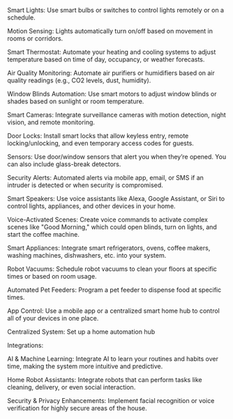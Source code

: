 Smart Lights: Use smart bulbs or switches to control lights remotely or on a schedule.

Motion Sensing: Lights automatically turn on/off based on movement in rooms or corridors.

Smart Thermostat: Automate your heating and cooling systems to adjust temperature based on time of day, occupancy, or weather forecasts.

Air Quality Monitoring: Automate air purifiers or humidifiers based on air quality readings (e.g., CO2 levels, dust, humidity).

Window Blinds Automation: Use smart motors to adjust window blinds or shades based on sunlight or room temperature.

Smart Cameras: Integrate surveillance cameras with motion detection, night vision, and remote monitoring.

Door Locks: Install smart locks that allow keyless entry, remote locking/unlocking, and even temporary access codes for guests.

Sensors: Use door/window sensors that alert you when they’re opened. You can also include glass-break detectors.

Security Alerts: Automated alerts via mobile app, email, or SMS if an intruder is detected or when security is compromised.

Smart Speakers: Use voice assistants like Alexa, Google Assistant, or Siri to control lights, appliances, and other devices in your home.

Voice-Activated Scenes: Create voice commands to activate complex scenes like "Good Morning," which could open blinds, turn on lights, and start the coffee machine.

Smart Appliances: Integrate smart refrigerators, ovens, coffee makers, washing machines, dishwashers, etc. into your system. 

Robot Vacuums: Schedule robot vacuums to clean your floors at specific times or based on room usage.

Automated Pet Feeders: Program a pet feeder to dispense food at specific times.

App Control: Use a mobile app or a centralized smart home hub to control all of your devices in one place.

Centralized System: Set up a home automation hub


Integrations:

AI & Machine Learning: Integrate AI to learn your routines and habits over time, making the system more intuitive and predictive.

Home Robot Assistants: Integrate robots that can perform tasks like cleaning, delivery, or even social interaction.

Security & Privacy Enhancements: Implement facial recognition or voice verification for highly secure areas of the house.
